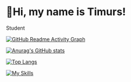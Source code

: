 # 👋Hi, my name is Timurs!
<p>Student</p>

[![GitHub Readme Activity Graph](https://github-readme-activity-graph.vercel.app/graph?username=19383562965)](https://github.com/19383562965/github-readme-activity-graph)

[![Anurag's GitHub stats](https://github-readme-stats.vercel.app/api?username=19383562965&show_icons=true&theme=radical)](https://github.com/19383562965/github-readme-stats)

[![Top Langs](https://github-readme-stats.vercel.app/api/top-langs/?username=19383562965)](https://github.com/19383562965/github-readme-stats)

[![My Skills](https://skillicons.dev/icons?i=js,html,css,wasm)](https://skillicons.dev)
